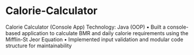 # Calorie-Calculator
Calorie Calculator (Console App) Technology: Java (OOP) • Built a console-based application to calculate BMR and daily calorie requirements using the  Mifflin-St Jeor Equation • Implemented input validation and modular code structure for maintainability
